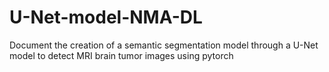 # U-Net-model-NMA-DL

Document the creation of a semantic segmentation model through a U-Net model to detect MRI brain tumor images
using pytorch
